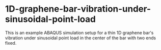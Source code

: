 # 1D-graphene-bar-vibration-under-sinusoidal-point-load
This is an example ABAQUS simulation setup for a thin 1D graphene bar's vibration under sinusoidal point load in the center of the bar with two ends fixed.
